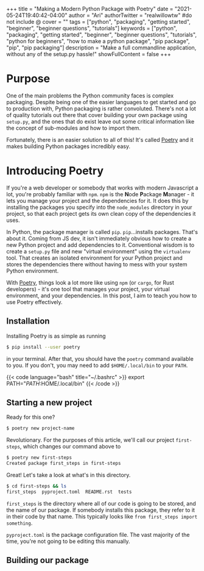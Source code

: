 +++
title = "Making a Modern Python Package with Poetry"
date = "2021-05-24T19:40:42-04:00"
author = "Ari"
authorTwitter = "realwillowtw" #do not include @
cover = ""
tags = ["python", "packaging", "getting started", "beginner", "beginner questions", "tutorials"]
keywords = ["python", "packaging", "getting started", "beginner", "beginner questions", "tutorials", "python for beginners", "how to make a python package", "pip package", "pip", "pip packaging"]
description = "Make a full commandline application, without any of the setup.py hassle!"
showFullContent = false
+++

# Purpose

One of the main problems the Python community faces is complex packaging. Despite being one of the easier languages to get started and go to production with, Python packaging is rather convoluted. There's not a lot of quality tutorials out there that cover building your own package using `setup.py`, and the ones that do exist leave out some critical information like the concept of sub-modules and how to import them.

Fortunately, there is an easier solution to all of this! It's called [Poetry](https://python-poetry.org/) and it makes building Python packages incredibly easy.

# Introducing Poetry

If you're a web developer or somebody that works with modern Javascript a lot, you're probably familiar with `npm`. `npm` is the **N**ode **P**ackage **M**anager - it lets you manage your project and the dependencies for it. It does this by installing the packages you specify into the `node_modules` directory in your project, so that each project gets its own clean copy of the dependencies it uses.

In Python, the package manager is called `pip`. `pip`...installs packages. That's about it. Coming from JS dev, it isn't immediately obvious how to create a new Python project and add dependencies to it. Conventional wisdom is to create a `setup.py` file and new "virtual environment" using the `virtualenv` tool. That creates an isolated environment for your Python project and stores the dependencies there without having to mess with your system Python environment.

With [Poetry](https://python-poetry.org/), things look a lot more like using `npm` (or `cargo`, for Rust developers) - it's one tool that manages your project, your virtual environment, and your dependencies. In this post, I aim to teach you how to use Poetry effectively.

## Installation

Installing Poetry is as simple as running

```bash
$ pip install --user poetry
```

in your terminal. After that, you should have the `poetry` command available to you. If you don't, you may need to add `$HOME/.local/bin` to your `PATH`.

{{< code language="bash" title="~/.bashrc" >}}
export PATH="$PATH:$HOME/.local/bin"
{{< /code >}}

## Starting a new project

Ready for this one?

```bash
$ poetry new project-name
```

Revolutionary. For the purposes of this article, we'll call our project `first-steps`, which changes our command above to

```bash
$ poetry new first-steps
Created package first_steps in first-steps
```

Great! Let's take a look at what's in this directory.

```bash
$ cd first-steps && ls
first_steps  pyproject.toml  README.rst  tests
```

`first_steps` is the directory where all of our code is going to be stored, and the name of our package. If somebody installs this package, they refer to it in their code by that name. This typically looks like `from first_steps import something`.

`pyproject.toml` is the package configuration file. The vast majority of the time, you're not going to be editing this manually.

## Building our package
